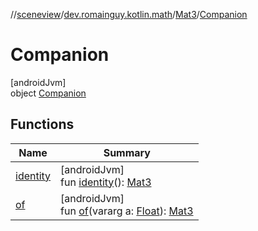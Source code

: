 //[sceneview](../../../../index.md)/[dev.romainguy.kotlin.math](../../index.md)/[Mat3](../index.md)/[Companion](index.md)

# Companion

[androidJvm]\
object [Companion](index.md)

## Functions

| Name | Summary |
|---|---|
| [identity](identity.md) | [androidJvm]<br>fun [identity](identity.md)(): [Mat3](../index.md) |
| [of](of.md) | [androidJvm]<br>fun [of](of.md)(vararg a: [Float](https://kotlinlang.org/api/latest/jvm/stdlib/kotlin/-float/index.html)): [Mat3](../index.md) |
